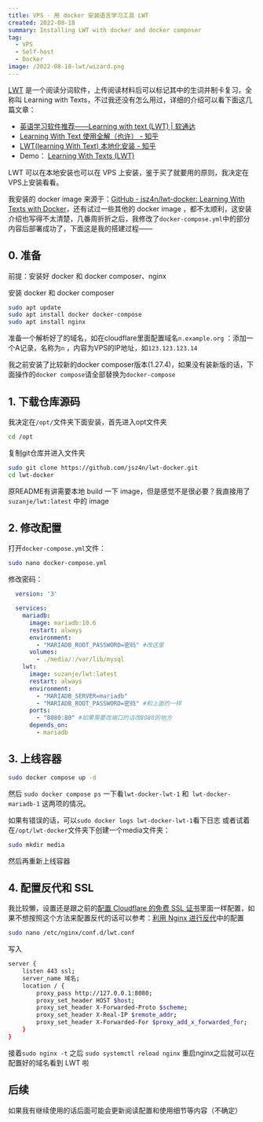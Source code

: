 ```yaml
---
title: VPS · 用 docker 安装语言学习工具 LWT
created: 2022-08-18
summary: Installing LWT with docker and docker composer 
tag:
  - VPS
  - Self-host
  - Docker
image: /2022-08-18-lwt/wizard.png
---
```


[LWT](https://learning-with-texts.sourceforge.io/) 是一个阅读分词软件，上传阅读材料后可以标记其中的生词并制卡复习，全称叫 Learning with Texts，不过我还没有怎么用过，详细的介绍可以看下面这几篇文章：
- [英语学习软件推荐——Learning with text (LWT) | 软通达](https://cyddgh.github.io/post/20220311154810/)
- [Learning With Text 使用全解（也许） - 知乎](https://zhuanlan.zhihu.com/p/463832139)
- [LWT(learning With Text) 本地化安装 - 知乎](https://zhuanlan.zhihu.com/p/473056398)
- Demo： [Learning With Texts (LWT)](https://learning-with-texts.sourceforge.io/testdb/index.php)

LWT 可以在本地安装也可以在 VPS 上安装，鉴于买了就要用的原则，我决定在VPS上安装看看。

我安装的 docker image 来源于：[GitHub - jsz4n/lwt-docker: Learning With Texts with Docker](https://github.com/jsz4n/lwt-docker)，还有试过一些其他的 docker image ，都不太顺利，这安装介绍也写得不太清楚，几番周折折之后，我修改了`docker-compose.yml`中的部分内容后部署成功了，下面这是我的搭建过程——

## 0. 准备
前提：安装好 docker 和 docker composer、nginx

安装 docker 和 docker composer
```bash
sudo apt update
sudo apt install docker docker-compose
sudo apt install nginx
```

准备一个解析好了的域名，如在cloudflare里面配置域名`n.example.org` ：添加一个A记录，名称为`n` ，内容为VPS的IP地址，如`123.123.123.14`

我之前安装了比较新的docker composer版本(1.27.4)，如果没有装新版的话，下面操作的`docker compose`请全部替换为`docker-compose`

## 1. 下载仓库源码
我决定在`/opt/`文件夹下面安装，首先进入opt文件夹
```bash
cd /opt
```
复制git仓库并进入文件夹
```bash
sudo git clone https://github.com/jsz4n/lwt-docker.git 
cd lwt-docker
```
原README有讲需要本地 build 一下 image，但是感觉不是很必要？我直接用了 `suzanje/lwt:latest` 中的 image
## 2. 修改配置

打开`docker-compose.yml`文件：
```bash
sudo nano docker-compose.yml	
```
修改密码：
```yaml title="docker-compose.yml" {7,15}
  version: '3'

  services:
    mariadb:
      image: mariadb:10.6
      restart: always
      environment:
        - "MARIADB_ROOT_PASSWORD=密码" #改这里
      volumes:
        - ./media/:/var/lib/mysql
    lwt:
      image: suzanje/lwt:latest
      restart: always
      environment:
        - "MARIADB_SERVER=mariadb"
        - "MARIADB_ROOT_PASSWORD=密码" #和上面的一样
      ports:
        - "8080:80" #如果需要改端口的话改8080的地方
      depends_on:
        - mariadb
```

## 3. 上线容器
```bash
sudo docker compose up -d
```
然后 `sudo docker compose ps`  一下看`lwt-docker-lwt-1` 和` lwt-docker-mariadb-1` 这两项的情况。

如果有错误的话，可以`sudo docker logs lwt-docker-lwt-1`看下日志
或者试着在`/opt/lwt-docker`文件夹下创建一个media文件夹：

```bash
sudo mkdir media
```
然后再重新上线容器

## 4. 配置反代和 SSL
我比较懒，设置还是跟之前的[配置 Cloudflare 的免费 SSL 证书](2022-06-12-cloudflare)里面一样配置，如果不想按照这个方法来配置反代的话可以参考：[利用 Nginx 进行反代](https://mantyke.icu/posts/2021/rsshub-miniflux/#%E5%88%A9%E7%94%A8nginx%E8%BF%9B%E8%A1%8C%E5%8F%8D%E4%BB%A3)中的配置

```bash
sudo nano /etc/nginx/conf.d/lwt.conf
```
写入
```bash title="/etc/nginx/conf.d/lwt.conf" {2,4}
server {
	listen 443 ssl;
	server_name 域名;
	location / {
		proxy_pass http://127.0.0.1:8080;
		proxy_set_header HOST $host;
		proxy_set_header X-Forwarded-Proto $scheme;
		proxy_set_header X-Real-IP $remote_addr;
		proxy_set_header X-Forwarded-For $proxy_add_x_forwarded_for;
	}
}
```
接着`sudo nginx -t` 之后 `sudo systemctl reload nginx` 重启nginx之后就可以在配置好的域名看到 LWT 啦

## 后续
如果我有继续使用的话后面可能会更新阅读配置和使用细节等内容（不确定）